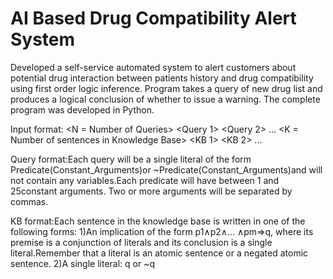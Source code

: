 # AI Based Drug Compatibility Alert System

Developed a self-service automated system to alert customers about potential drug interaction between patients history and drug compatibility using first order logic inference. Program takes a query of new drug list and produces a logical conclusion of whether to issue a warning. The complete program was developed in Python.

Input format:
<N = Number of Queries>
<Query 1>
<Query 2>
...
<Query N>
<K = Number of sentences in Knowledge Base>
<KB 1>
<KB 2>
...
<KB K>
  
Query format:Each query will be a single literal of the form Predicate(Constant_Arguments)or ~Predicate(Constant_Arguments)and will not contain any variables.Each predicate will have between 1 and 25constant arguments. Two or more arguments will be separated by commas. 

KB format:Each sentence in the knowledge base is written in one of the following forms:
1)An implication of the form p1∧p2∧... ∧pm⇒q, where its premise is a conjunction of literals and its conclusion is a single literal.Remember that a literal is an atomic sentence or a negated atomic sentence.
2)A single literal: q or ~q
